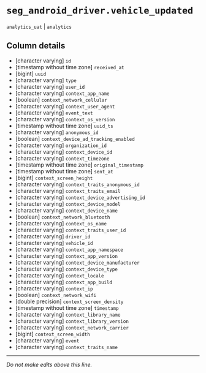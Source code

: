 # `seg_android_driver.vehicle_updated`
`analytics_uat` | `analytics`

## Column details
* [character varying] `id`
* [timestamp without time zone] `received_at`
* [bigint]    `uuid`
* [character varying] `type`
* [character varying] `user_id`
* [character varying] `context_app_name`
* [boolean]   `context_network_cellular`
* [character varying] `context_user_agent`
* [character varying] `event_text`
* [character varying] `context_os_version`
* [timestamp without time zone] `uuid_ts`
* [character varying] `anonymous_id`
* [boolean]   `context_device_ad_tracking_enabled`
* [character varying] `organization_id`
* [character varying] `context_device_id`
* [character varying] `context_timezone`
* [timestamp without time zone] `original_timestamp`
* [timestamp without time zone] `sent_at`
* [bigint]    `context_screen_height`
* [character varying] `context_traits_anonymous_id`
* [character varying] `context_traits_email`
* [character varying] `context_device_advertising_id`
* [character varying] `context_device_model`
* [character varying] `context_device_name`
* [boolean]   `context_network_bluetooth`
* [character varying] `context_os_name`
* [character varying] `context_traits_user_id`
* [character varying] `driver_id`
* [character varying] `vehicle_id`
* [character varying] `context_app_namespace`
* [character varying] `context_app_version`
* [character varying] `context_device_manufacturer`
* [character varying] `context_device_type`
* [character varying] `context_locale`
* [character varying] `context_app_build`
* [character varying] `context_ip`
* [boolean]   `context_network_wifi`
* [double precision] `context_screen_density`
* [timestamp without time zone] `timestamp`
* [character varying] `context_library_name`
* [character varying] `context_library_version`
* [character varying] `context_network_carrier`
* [bigint]    `context_screen_width`
* [character varying] `event`
* [character varying] `context_traits_name`

-------------------------------------------------------------------------------
*Do not make edits above this line.*
